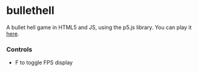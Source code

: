 # bullethell
A bullet hell game in HTML5 and JS, using the p5.js library. You can play it [here](https://xithiox.github.io/bullethell/).

### Controls
* F to toggle FPS display
